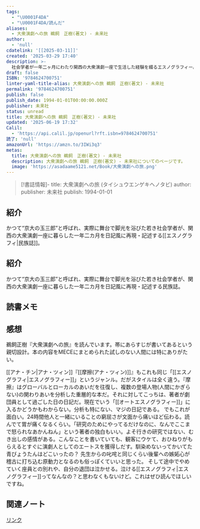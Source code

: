 ```yaml
---
tags:
  - "\U0001F4DA"
  - "\U0001F4DA/読んだ"
aliases:
  - 大衆演劇への旅 鵜飼　正樹(著文) - 未来社
author:
  - 'null'
cdatelink: '[[2025-03-11]]'
created: '2025-03-29 17:40'
description: >-
  社会学者が一年二ヶ月にわたり関西の大衆演劇一座で生活した経験を綴るエスノグラフィー。役者としての喜びや苦悩、座員たちとの人間関係を通じて、大衆演劇の世界を内側から描き出す。学問的分析を超えた、生の感情が伝わる記録。
draft: false
ISBN: '9784624700751'
linter-yaml-title-alias: 大衆演劇への旅 鵜飼　正樹(著文) - 未来社
permalink: '9784624700751'
publish: false
publish_date: 1994-01-01T00:00:00.000Z
publisher: 未来社
status: unread
title: 大衆演劇への旅 鵜飼　正樹(著文) - 未来社
updated: '2025-06-19 17:32'
Calil:
  - 'https://api.calil.jp/openurl?rft.isbn=9784624700751'
読了: 'null'
amazonUrl: 'https://amzn.to/3IWi3q3'
metas:
  title: 大衆演劇への旅 鵜飼　正樹(著文) - 未来社
  description: 大衆演劇への旅 鵜飼　正樹(著文) - 未来社についてのページです。
  image: 'https://asadaame5121.net/Book/大衆演劇への旅.png'
---
```

>[!書誌情報]-
>title: 大衆演劇への旅 (タイシュウエンゲキヘノタビ)
>author: 
>publisher: 未来社
>publish: 1994-01-01

## 紹介

かつて“京大の玉三郎”と呼ばれ、実際に舞台で脚光を浴びた若き社会学者が、関西の大衆演劇一座に暮らした一年二カ月を日記風に再現・記述する[[エスノグラフィ|民族誌]]。
## 紹介

かつて“京大の玉三郎”と呼ばれ、実際に舞台で脚光を浴びた若き社会学者が、関西の大衆演劇一座に暮らした一年二カ月を日記風に再現・記述する民族誌。

## 読書メモ
## 感想
鵜飼正樹『大衆演劇への旅』を読んでいます。帯にあらすじが書いてあるという親切設計。本の内容をMECEにまとめられた試しのない人間には特にありがたい。

[[アナ・チン|アナ・ツィン]]『[[摩擦(アナ・ツィン)]]』もこれも同じ「[[エスノグラフィ|エスノグラフィー]]」というジャンル。だがスタイルは全く違う。『摩擦』はグローバルとローカルのあいだを往復し、複数の登場人物(人間にかぎらない)の関わりあいを分析した重層的な本だ。それに対してこっちは、著者が劇団員として過ごした日の日記だ。現在でいう「[[オートエスノグラフィー]]」に入るかどうかもわからない。分析も特にない、マジの日記である。
でもこれが面白い。24時間他人と一緒にいることの窮屈さが文面から痛いほど伝わる。読んでて胃が痛くなるくらい。「研究のためにやってるだけなのに、なんでここまで怒られなあかんねん」という著者の独白もいい。よそ行きの研究ではない、むき出しの感情がある。こんなことを書いていても、観客にウケて、おひねりがもらえるとすぐに演劇人としてのエートスを獲得しだす。馴染めないってかいてた青びょうたんはどこいったの？
先生からの叱咤と同じくらい後輩への嫉妬心が稽古に打ち込む原動力となるのも俗っぽくていいと思った。
そして途中でやめていく座員との別れや、自分の退団は泣かせる。泣ける[[エスノグラフィ|エスノグラフィー]]ってなんなの？と思わなくもないけど。これはぜひ読んでほしいですね。
## 関連ノート

<a href="https://asadaame5121.net/9784624700751" class="u-url">リンク</a>
